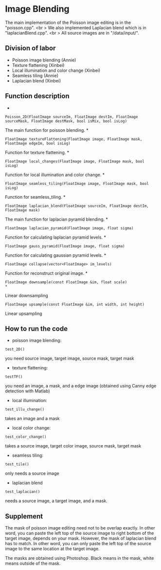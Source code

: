 # Image Blending
The main implementation of the Poisson image editing is in the "poisson.cpp". <br \>
We also implemented Laplacian blend which is in "laplacianBlend.cpp". <br \>
All source images are in "/data/input/".

## Division of labor
* Poisson image blending (Annie)
* Texture flattening (Xinbei)
* Local illumination and color change (Xinbei)
* Seamless tiling (Annie)
* Laplacian blend (Xinbei)

## Function description
* 
```
Poisson_2D(FloatImage sourceIm, FloatImage destIm, FloatImage sourceMask, FloatImage destMask, bool isMix, bool isLog)
```
The main function for poisson blending.
* 
```
FloatImage textureFlattening(FloatImage image, FloatImage mask, FloatImage edgeIm, bool isLog)
```
Function for texture flattening.
* 
```
FloatImage local_changes(FloatImage image, FloatImage mask, bool isLog)
```
Function for local illumination and color change.
* 
```
FloatImage seamless_tiling(FloatImage image, FloatImage mask, bool isLog)
```
Function for seamless_tiling.
* 
```
FloatImage laplacian_blend(FloatImage sourceIm, FloatImage destIm, FloatImage mask)
```
The main function for laplacian pyramid blending.
* 
```
FloatImage laplacian_pyramid(FloatImage image, float sigma)
```
Function for calculating laplacian pyramid levels.
* 
```
FloatImage gauss_pyramid(FloatImage image, float sigma)
```
Function for calculating gaussian pyramid levels.
* 
```
FloatImage collapse(vector<FloatImage> im_levels)
```
Function for reconstruct original image.
* 
```
FloatImage downsample(const FloatImage &im, float scale)
* 
```
Linear downsampling
```
FloatImage upsample(const FloatImage &im, int width, int height)
```
Linear upsampling


## How to run the code
* poisson image blending: 
```
test_2D()
```
you need source image, target image, source mask, target mask
* texture flattening: 
```
testTF()
```
you need an image, a mask, and a edge image (obtained using Canny edge detection with Matlab)
* local illumination: 
```
test_illu_change()
```
takes an image and a mask
* local color change: 
```
test_color_change()
```
takes a source image, target color image, source mask, target mask
* seamless tiling: 
```
test_tile()
```
only needs a source image
* laplacian blend
```
test_laplacian()
```
needs a source image, a target image, and a mask.

## Supplement
The mask of poisson image editing need not to be overlap exactly. In other word, you can paste the left top of the source image
to right bottom of the target image, depends on your mask.
However, the mask of laplacian blend has to match. In other word, you can only paste the left top of the source image to the same
location at the target image.

The masks are obtained using Photoshop. Black means in the mask, white means outside of the mask.
